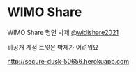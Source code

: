 # WIMO Share

WIMO Share 명언 박제 [@widishare2021](https://twitter.com/widishare2021)

비공개 계정 트윗은 박제가 어려워요 

http://secure-dusk-50656.herokuapp.com
